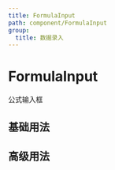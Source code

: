 ```yaml
---
title: FormulaInput
path: component/FormulaInput
group:
  title: 数据录入
---
```


# FormulaInput

公式输入框

## 基础用法

<code src="./demo/Basic.tsx"></code>

## 高级用法

<code src="./demo/Advanced.tsx"></code>

